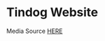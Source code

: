# Tindog Website

Media Source [HERE](https://drive.google.com/drive/folders/14qztmJ4Odwawhcxf6JUs8Yxc0OW5crvl?usp=sharing)
